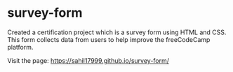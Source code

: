 # survey-form
Created a certification project which is a survey form using HTML and CSS. This form collects data from users to help improve the freeCodeCamp platform.

Visit the page: https://sahil17999.github.io/survey-form/

